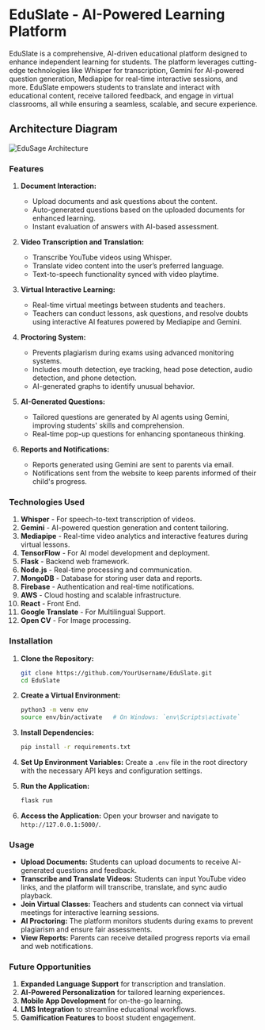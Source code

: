 # EduSlate - AI-Powered Learning Platform

EduSlate is a comprehensive, AI-driven educational platform designed to enhance independent learning for students. The platform leverages cutting-edge technologies like Whisper for transcription, Gemini for AI-powered question generation, Mediapipe for real-time interactive sessions, and more. EduSlate empowers students to translate and interact with educational content, receive tailored feedback, and engage in virtual classrooms, all while ensuring a seamless, scalable, and secure experience.

## Architecture Diagram 
![EduSage Architecture](images/Architectural-Diagram.png)
### Features

1. **Document Interaction:**
   - Upload documents and ask questions about the content.
   - Auto-generated questions based on the uploaded documents for enhanced learning.
   - Instant evaluation of answers with AI-based assessment.

2. **Video Transcription and Translation:**
   - Transcribe YouTube videos using Whisper.
   - Translate video content into the user’s preferred language.
   - Text-to-speech functionality synced with video playtime.

3. **Virtual Interactive Learning:**
   - Real-time virtual meetings between students and teachers.
   - Teachers can conduct lessons, ask questions, and resolve doubts using interactive AI features powered by Mediapipe and Gemini.

4. **Proctoring System:**
   - Prevents plagiarism during exams using advanced monitoring systems.
   - Includes mouth detection, eye tracking, head pose detection, audio detection, and phone detection.
   - AI-generated graphs to identify unusual behavior.

5. **AI-Generated Questions:**
   - Tailored questions are generated by AI agents using Gemini, improving students' skills and comprehension.
   - Real-time pop-up questions for enhancing spontaneous thinking.

6. **Reports and Notifications:**
   - Reports generated using Gemini are sent to parents via email.
   - Notifications sent from the website to keep parents informed of their child's progress.

### Technologies Used

1. **Whisper** - For speech-to-text transcription of videos.
2. **Gemini** - AI-powered question generation and content tailoring.
3. **Mediapipe** - Real-time video analytics and interactive features during virtual lessons.
4. **TensorFlow** - For AI model development and deployment.
5. **Flask** - Backend web framework.
6. **Node.js** - Real-time processing and communication.
7. **MongoDB** - Database for storing user data and reports.
8. **Firebase** - Authentication and real-time notifications.
9. **AWS** - Cloud hosting and scalable infrastructure.
10. **React** - Front End.
11. **Google Translate** - For Multilingual Support.
12. **Open CV** - For Image processing.

### Installation

1. **Clone the Repository:**
   ```bash
   git clone https://github.com/YourUsername/EduSlate.git
   cd EduSlate
   ```

2. **Create a Virtual Environment:**
   ```bash
   python3 -m venv env
   source env/bin/activate   # On Windows: `env\Scripts\activate`
   ```

3. **Install Dependencies:**
   ```bash
   pip install -r requirements.txt
   ```

4. **Set Up Environment Variables:**
   Create a `.env` file in the root directory with the necessary API keys and configuration settings.

5. **Run the Application:**
   ```bash
   flask run
   ```

6. **Access the Application:**
   Open your browser and navigate to `http://127.0.0.1:5000/`.

### Usage

- **Upload Documents:** Students can upload documents to receive AI-generated questions and feedback.
- **Transcribe and Translate Videos:** Students can input YouTube video links, and the platform will transcribe, translate, and sync audio playback.
- **Join Virtual Classes:** Teachers and students can connect via virtual meetings for interactive learning sessions.
- **AI Proctoring:** The platform monitors students during exams to prevent plagiarism and ensure fair assessments.
- **View Reports:** Parents can receive detailed progress reports via email and web notifications.

### Future Opportunities

1. **Expanded Language Support** for transcription and translation.
2. **AI-Powered Personalization** for tailored learning experiences.
3. **Mobile App Development** for on-the-go learning.
4. **LMS Integration** to streamline educational workflows.
5. **Gamification Features** to boost student engagement.
